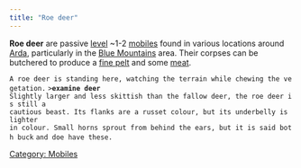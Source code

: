 ```yaml
---
title: "Roe deer"
---
```


**Roe deer** are passive [level](level "wikilink") ~1-2
[mobiles](mobile "wikilink") found in various locations around
[Arda](Arda "wikilink"), particularly in the [Blue
Mountains](Blue_Mountains "wikilink") area. Their corpses can be
butchered to produce a [fine pelt](fine_pelt "wikilink") and some
[meat](meat "wikilink").

`A roe deer is standing here, watching the terrain while chewing the vegetation.`
`>`**`examine deer`**
`Slightly larger and less skittish than the fallow deer, the roe deer is still a`
`cautious beast. Its flanks are a russet colour, but its underbelly is lighter`
`in colour. Small horns sprout from behind the ears, but it is said both buck`
`and doe have these.`

[Category: Mobiles](Category:_Mobiles "wikilink")